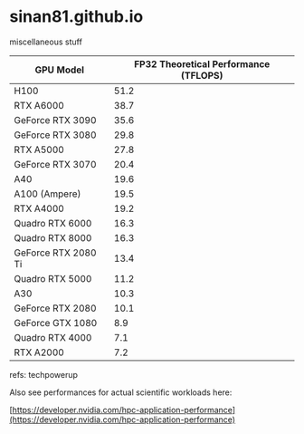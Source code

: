 # sinan81.github.io
miscellaneous stuff


| GPU Model         | FP32 Theoretical Performance (TFLOPS) |
|-------------------|---------------------------|
| H100              | 51.2                      |
| RTX A6000         | 38.7                      |
| GeForce RTX 3090  | 35.6                      |
| GeForce RTX 3080  | 29.8                      |
| RTX A5000         | 27.8                      |
| GeForce RTX 3070  | 20.4                      |
| A40               | 19.6                      |
| A100 (Ampere)     | 19.5                      |
| RTX A4000         | 19.2                      |
| Quadro RTX 6000   | 16.3                      |
| Quadro RTX 8000   | 16.3                      |
| GeForce RTX 2080 Ti | 13.4                    |
| Quadro RTX 5000   | 11.2                      |
| A30               | 10.3                      |
| GeForce RTX 2080  | 10.1                      |
| GeForce GTX 1080  | 8.9                       |
| Quadro RTX 4000   | 7.1                       |
| RTX A2000         | 7.2                       |

refs: techpowerup

Also see performances for actual scientific workloads here:

[https://developer.nvidia.com/hpc-application-performance](https://developer.nvidia.com/hpc-application-performance)
